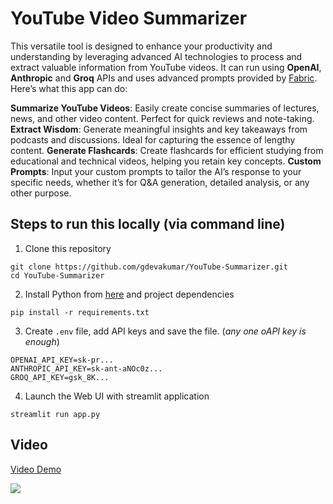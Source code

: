 # YouTube Video Summarizer

This versatile tool is designed to enhance your productivity and understanding by leveraging advanced AI technologies to process and extract valuable information from YouTube videos. It can run using **OpenAI**, **Anthropic** and **Groq** APIs and uses advanced prompts provided by [Fabric](https://github.com/danielmiessler/fabric). Here’s what this app can do:

**Summarize YouTube Videos**: Easily create concise summaries of lectures, news, and other video content. Perfect for quick reviews and note-taking.
**Extract Wisdom**: Generate meaningful insights and key takeaways from podcasts and discussions. Ideal for capturing the essence of lengthy content.
**Generate Flashcards**: Create flashcards for efficient studying from educational and technical videos, helping you retain key concepts.
**Custom Prompts**: Input your custom prompts to tailor the AI’s response to your specific needs, whether it’s for Q&A generation, detailed analysis, or any other purpose.


## Steps to run this locally (via command line)
1. Clone this repository
```
git clone https://github.com/gdevakumar/YouTube-Summarizer.git
cd YouTube-Summarizer
```

2. Install Python from [here](https://www.python.org/downloads/) and project dependencies
```
pip install -r requirements.txt
```

3. Create `.env` file, add API keys and save the file. (*any one oAPI key is enough*)
```
OPENAI_API_KEY=sk-pr...
ANTHROPIC_API_KEY=sk-ant-aNOc0z...
GROQ_API_KEY=gsk_8K...
```

4. Launch the Web UI with streamlit application
```
streamlit run app.py
```

## Video

<div>
    <a href="https://www.loom.com/share/830bf02d6d77420c8aa0de431b092261">
      <p>Video Demo</p>
    </a>
    <a href="https://www.loom.com/share/830bf02d6d77420c8aa0de431b092261">
      <img style="max-width:300px;" src="https://cdn.loom.com/sessions/thumbnails/830bf02d6d77420c8aa0de431b092261-with-play.gif">
    </a>
</div>
